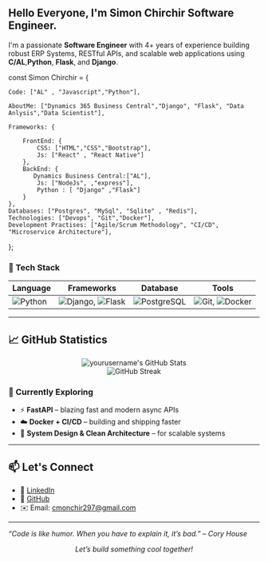 ## Hello Everyone, I'm Simon Chirchir Software Engineer.
I'm a passionate **Software Engineer** with 4+ years of experience building robust ERP Systems, RESTful APIs, and scalable web applications using **C/AL**,**Python**, **Flask**, and **Django**.

const Simon Chirchir = {

    Code: ["AL" , "Javascript","Python"],

    AboutMe: ["Dynamics 365 Business Central","Django", "Flask", "Data Anlysis","Data Scientist"],

    Frameworks: {

        FrontEnd: {
            CSS: ["HTML","CSS","Bootstrap"],
            Js: ["React" , "React Native"]
        },
        BackEnd: {
           Dynamics Business Central:["AL"],
            Js: ["NodeJs", ,"express"],
            Python : [ "Django" ,"Flask"]
        }
    },
    Databases: ["Postgres", "MySql", "Sqlite" , "Redis"],
    Technologies: ["Devops", "Git","Docker"],
    Development Practises: ["Agile/Scrum Methodology", "CI/CD", "Microservice Architecture"],
    
};

<!--
**simon-chirchir/simon-chirchir** is a ✨ _special_ ✨ repository because its `README.md` (this file) appears on your GitHub profile.

Here are some ideas to get you started:

- 🔭 I’m currently working on ...
- 🌱 I’m currently learning ...
- 👯 I’m looking to collaborate on ...
- 🤔 I’m looking for help with ...
- 💬 Ask me about ...
- 📫 How to reach me: ...
- 😄 Pronouns: ...
- ⚡ Fun fact: ...
-->



### 🚀 Tech Stack

| Language | Frameworks | Database | Tools |
|---------|------------|----------|-------|
| ![Python](https://img.shields.io/badge/Python-3776AB?style=flat&logo=python&logoColor=white) | ![Django](https://img.shields.io/badge/Django-092E20?style=flat&logo=django&logoColor=white), ![Flask](https://img.shields.io/badge/Flask-000000?style=flat&logo=flask&logoColor=white) | ![PostgreSQL](https://img.shields.io/badge/PostgreSQL-336791?style=flat&logo=postgresql&logoColor=white) | ![Git](https://img.shields.io/badge/Git-F05032?style=flat&logo=git&logoColor=white), ![Docker](https://img.shields.io/badge/Docker-2496ED?style=flat&logo=docker&logoColor=white) |

---

## 📈 GitHub Statistics

<p align="center">
  <img src="https://github-readme-stats.vercel.app/api?username=yourusername&show_icons=true&theme=radical" alt="yourusername's GitHub Stats" />
  <br/>
  <img src="https://github-readme-streak-stats.herokuapp.com/?user=yourusername&theme=radical" alt="GitHub Streak" />
</p>


### 🌱 Currently Exploring

- ⚡ **FastAPI** – blazing fast and modern async APIs  
- ☁️ **Docker + CI/CD** – building and shipping faster  
- 🧠 **System Design & Clean Architecture** – for scalable systems

---
## 📫 Let's Connect

- 💼 [LinkedIn](https://www.linkedin.com/in/kipkorir-chirchir)
- 🐙 [GitHub](https://github.com/simon-chirchir)
- ✉️ Email: cmonchir297@gmail.com

---

_“Code is like humor. When you have to explain it, it’s bad.” – Cory House_

<p align="center"><em>Let’s build something cool together!</em></p>

